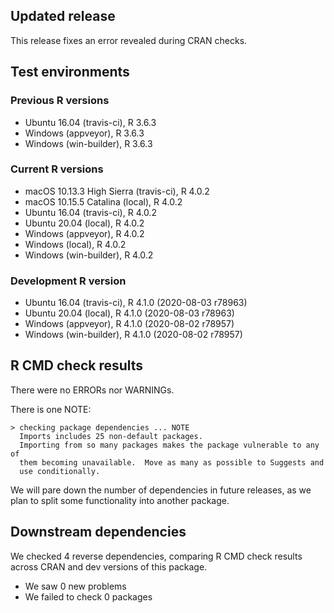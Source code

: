 ## Updated release

This release fixes an error revealed during CRAN checks.

## Test environments

### Previous R versions
* Ubuntu 16.04              (travis-ci), R 3.6.3
* Windows                    (appveyor), R 3.6.3
* Windows                 (win-builder), R 3.6.3

### Current R versions
* macOS 10.13.3 High Sierra (travis-ci), R 4.0.2
* macOS 10.15.5 Catalina        (local), R 4.0.2
* Ubuntu 16.04              (travis-ci), R 4.0.2
* Ubuntu 20.04                  (local), R 4.0.2
* Windows                    (appveyor), R 4.0.2
* Windows                       (local), R 4.0.2
* Windows                 (win-builder), R 4.0.2

### Development R version
* Ubuntu 16.04              (travis-ci), R 4.1.0 (2020-08-03 r78963)
* Ubuntu 20.04                  (local), R 4.1.0 (2020-08-03 r78963)
* Windows                    (appveyor), R 4.1.0 (2020-08-02 r78957)
* Windows                 (win-builder), R 4.1.0 (2020-08-02 r78957)

## R CMD check results

There were no ERRORs nor WARNINGs.

There is one NOTE:

```
> checking package dependencies ... NOTE
  Imports includes 25 non-default packages.
  Importing from so many packages makes the package vulnerable to any of
  them becoming unavailable.  Move as many as possible to Suggests and
  use conditionally.
```

We will pare down the number of dependencies in future releases, as we plan to split some functionality into another package.

## Downstream dependencies

We checked 4 reverse dependencies, comparing R CMD check results across CRAN and dev versions of this package.

 * We saw 0 new problems
 * We failed to check 0 packages
